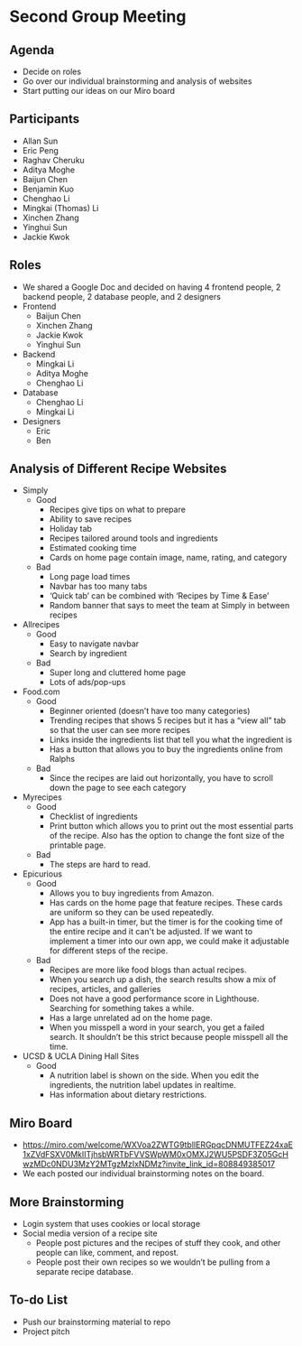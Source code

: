 # Second Group Meeting

## Agenda
* Decide on roles
* Go over our individual brainstorming and analysis of websites
* Start putting our ideas on our Miro board

## Participants
* Allan Sun
* Eric Peng
* Raghav Cheruku
* Aditya Moghe
* Baijun Chen
* Benjamin Kuo
* Chenghao Li
* Mingkai (Thomas) Li
* Xinchen Zhang
* Yinghui Sun
* Jackie Kwok

## Roles
* We shared a Google Doc and decided on having 4 frontend people, 2 backend people, 2 database people, and 2 designers
* Frontend
    * Baijun Chen
    * Xinchen Zhang
    * Jackie Kwok
    * Yinghui Sun
* Backend
    * Mingkai Li
    * Aditya Moghe
    * Chenghao Li
* Database
    * Chenghao Li
    * Mingkai Li
* Designers
    * Eric 
    * Ben

## Analysis of Different Recipe Websites
* Simply
    * Good
        * Recipes give tips on what to prepare
        * Ability to save recipes
        * Holiday tab
        * Recipes tailored around tools and ingredients
        * Estimated cooking time
        * Cards on home page contain image, name, rating, and category
    * Bad
        * Long page load times
        * Navbar has too many tabs
        * ‘Quick tab’ can be combined with ‘Recipes by Time & Ease’
        * Random banner that says to meet the team at Simply in between recipes
* Allrecipes
    * Good
        * Easy to navigate navbar
        * Search by ingredient
    * Bad
        * Super long and cluttered home page
        * Lots of ads/pop-ups
* Food.com
    * Good
        * Beginner oriented (doesn’t have too many categories)
        * Trending recipes that shows 5 recipes but it has a “view all” tab so that the user can see more recipes
        * Links inside the ingredients list that tell you what the ingredient is
        * Has a button that allows you to buy the ingredients online from Ralphs
    * Bad
        * Since the recipes are laid out horizontally, you have to scroll down the page to see each category
* Myrecipes
    * Good
        * Checklist of ingredients
        * Print button which allows you to print out the most essential parts of the recipe. Also has the option to change the font size of the printable page. 
    * Bad
        * The steps are hard to read. 
* Epicurious
    * Good
        * Allows you to buy ingredients from Amazon.
        * Has cards on the home page that feature recipes. These cards are uniform so they can be used repeatedly.  
        * App has a built-in timer, but the timer is for the cooking time of the entire recipe and it can't be adjusted. If we want to implement a timer into our own app, we could make it adjustable for different steps of the recipe. 
    * Bad
        * Recipes are more like food blogs than actual recipes. 
        * When you search up a dish, the search results show a mix of recipes, articles, and galleries
        * Does not have a good performance score in Lighthouse. Searching for something takes a while. 
        * Has a large unrelated ad on the home page. 
        * When you misspell a word in your search, you get a failed search. It shouldn’t be this strict because people misspell all the time. 
* UCSD & UCLA Dining Hall Sites
    * Good
        * A nutrition label is shown on the side. When you edit the ingredients, the nutrition label updates in realtime. 
        * Has information about dietary restrictions. 

## Miro Board
* https://miro.com/welcome/WXVoa2ZWTG9tbllERGpqcDNMUTFEZ24xaE1xZVdFSXV0MklITjhsbWRTbFVVSWpWM0xOMXJ2WU5PSDF3Z05GcHwzMDc0NDU3MzY2MTgzMzIxNDMz?invite_link_id=808849385017 
* We each posted our individual brainstorming notes on the board. 

## More Brainstorming
* Login system that uses cookies or local storage
* Social media version of a recipe site
    * People post pictures and the recipes of stuff they cook, and other people can like, comment, and repost. 
    * People post their own recipes so we wouldn’t be pulling from a separate recipe database. 

## To-do List
* Push our brainstorming material to repo
* Project pitch